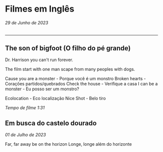 # Filmes em Inglês

###### _29 de Junho de 2023_

---

## The son of bigfoot (O filho do pé grande)

Dr. Harrison you can't run forever.

The film start with one man scape from many peoples with dogs.

Cause you are a monster - Porque você é um monstro
Broken hearts - Corações partidos/quebrados
Check the house - Verifique a casa
I can be a monster - Eu posso ser um monstro?

Ecolocation - Eco localização
Nice Shot - Belo tiro

_Tempo de filme 1:31_

## Em busca do castelo dourado

_01 de Julho de 2023_ 

Far, far away be on the horizon
Longe, longe além do horizonte


